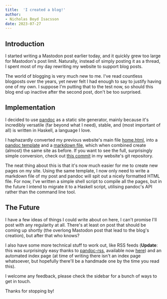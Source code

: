```yaml
---
title:  'I created a blog!'
author:
- Nicholas Boyd Isacsson
date: 2023-07-27
---
```


## Introduction
I started writing a Mastodon post earlier today, and it quickly grew too large for Mastodon's post limit. Naturally, instead of simply posting it as a thread, I spent most of my day rewriting my website to support blog posts.

The world of blogging is very much new to me. I've read countless blogposts over the years, yet never felt I had enough to say to justify having one of my own. I suppose I'm putting that to the test now, so should this blog end up inactive after the second post, don't be too surprised.

## Implementation
I decided to use [pandoc](https://pandoc.org/) as a static site generator, mainly because it's incredibly versatile (far beyond what I need), stable, and (most important of all) is written in Haskell, a language I love.

I haphazardly converted my previous website's main file [home.html](https://github.com/nichobi/website/blob/352b0c23f36b017b7d09e64f0045d90bbd2a8be1/home.html), into a [pandoc template](https://github.com/nichobi/website/blob/1c2d4731727c8e3a97dc7a516552306b41542f55/template.html) and a [markdown file](https://github.com/nichobi/website/blob/1c2d4731727c8e3a97dc7a516552306b41542f55/home.md), which when combined create (almost) the same site as before. If you want to see the full, surprisingly simple conversion, check out [this commit](https://github.com/nichobi/website/commit/1c2d4731727c8e3a97dc7a516552306b41542f55) in my website's git repository.

The neat thing about this is that it's now much easier for me to create new pages on my site. Using the same template, I now only need to write a markdown file of my post and pandoc will spit out a nicely formatted HTML file. For now, I've written a simple shell script to compile all the pages, but in the future I intend to migrate it to a Haskell script, utilising pandoc's API rather than the command line tool.

## The Future
I have a few ideas of things I could write about on here, I can't promise I'll post with any regularity at all. There's at least on post that should be coming up shortly (the overlong Mastodon post that lead to the blog's creation), but after that who knows?

I also have some more technical stuff to work out, like RSS feeds (**Update**: this was surprisingly easy thanks to [pandoc-rss](https://github.com/chambln/pandoc-rss), available now [here](/feed.xml)) and an automated index page (at time of writing there isn't an index page whatsoever, but hopefully there'll be a handmade one by the time you read this).

I welcome any feedback, please check the sidebar for a bunch of ways to get in touch.

Thanks for stopping by!

